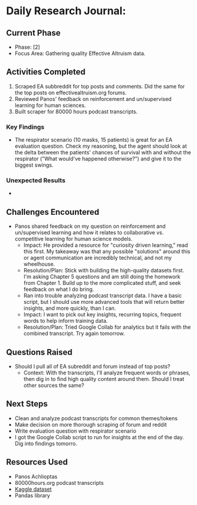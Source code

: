 # Daily Research Journal:

## Current Phase
- Phase: [2]
- Focus Area: Gathering quality Effective Altruism data.

## Activities Completed
1. Scraped EA subbreddit for top posts and comments. Did the same for the top posts on effectivealtruism.org forums.
2. Reviewed Panos' feedback on reinforcement and un/supervised learning for human sciences.
3. Built scraper for 80000 hours podcast transcripts. 

### Key Findings
- The respirator scenario (10 masks, 15 patients) is great for an EA evaluation question. Check my reasoning, but the agent should look at the delta between the patients' chances of survival with and without the respirator ("What would've happened otherwise?") and give it to the biggest swings.
### Unexpected Results
- 


## Challenges Encountered
- Panos shared feedback on my question on reinforcement and un/supervised learning and how it relates to collaborative vs. competitive learning for human science models.
  - Impact: He provided a resource for "curiosity driven learning," read this first. My takeaway was that any possible "solutions" around this or agent communication are incredibly technical, and not my wheelhouse.
  - Resolution/Plan: Stick with building the high-quality datasets first. I'm asking Chapter 5 questions and am still doing the homework from Chapter 1. Build up to the more complicated stuff, and seek feedback on what I do bring.
  - Ran into trouble analyzing podcast transcript data. I have a basic script, but I should use more advanced tools that will return better insights, and more quickly, than I can.
  - Impact: I want to pick out key insights, recurring topics, frequent words to help inform training data.
  - Resolution/Plan: Tried Google Collab for analytics but it fails with the combined transcript. Try again tomorrow.


## Questions Raised
- Should I pull all of EA subreddit and forum instead of top posts?
  - Context: With the transcripts, I'll analyze frequent words or phrases, then dig in to find high quality content around them. Should I treat other sources the same?
  

## Next Steps
- Clean and analyze podcast transcripts for common themes/tokens
- Make decision on more thorough scraping of forum and reddit
- Write evaluation question with respirator scenario
- I got the Google Collab script to run for insights at the end of the day. Dig into findings tomorro.

## Resources Used
- Panos Achlioptas
- 80000hours.org podcast transcripts
- [Kaggle dataset](https://www.kaggle.com/datasets/andreasgravrok/80000-hours-podcast-all-transcripts?resource=download)
- Pandas library
